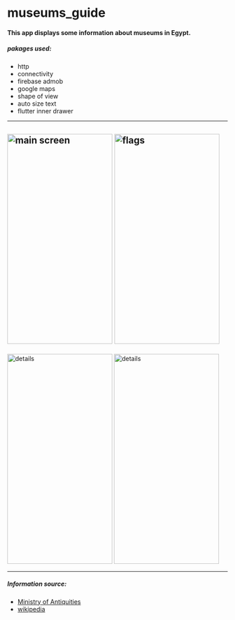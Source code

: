 # museums_guide



#### This app displays some information about museums in Egypt.

##### pakages used:
*    http
*   connectivity
*    firebase admob
*   google maps
*   shape of view
*   auto size text
*   flutter inner drawer

---
<img src="https://user-images.githubusercontent.com/41305917/75592695-a2698600-5a8b-11ea-9354-1a966cb0ef0e.jpg" alt="main screen" width="240px" height="480px">    <img src="https://user-images.githubusercontent.com/41305917/75592758-d5137e80-5a8b-11ea-8efa-64afca815112.jpg" alt="flags" width="240px" height="480px">    
---
<img src="https://user-images.githubusercontent.com/41305917/75592847-0d1ac180-5a8c-11ea-9fe9-8ce530e7ea7e.jpg" alt="details" width="240px" height="480px">    <img src="https://user-images.githubusercontent.com/41305917/75592851-0f7d1b80-5a8c-11ea-875d-9f8afbc03995.jpg" alt="details" width="240px" height="480px">    

---

##### Information source:

   + [Ministry of Antiquities](http://www.antiquities.gov.eg/DefaultAr/Museum/Pages/default.aspx)
   + [wikipedia](https://ar.wikipedia.org/wiki/%D9%82%D8%A7%D8%A6%D9%85%D8%A9_%D8%A3%D8%B9%D9%84%D8%A7%D9%85_%D9%85%D8%B5%D8%B1)

